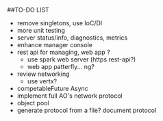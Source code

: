 ##TO-DO LIST

* remove singletons, use IoC/DI
* more unit testing
* server status/info, diagnostics, metrics
* enhance manager console
* rest api for managing, web app ?
    * use spark web server (https rest-api?)
    * web app patterfly... ng?
* review networking
    * use vertx?
* competableFuture Async
* implement full AO's network protocol
* object pool
* generate protocol from a file? document protocol

